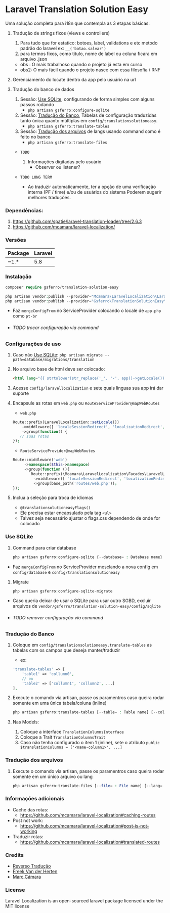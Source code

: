 # Laravel Translation Solution Easy

Uma solução completa para i18n que contempla as 3 etapas básicas:

1.  Tradução de strings fixos (views e controllers)

    1. Para tudo que for estatico: botoes, label, validations e etc
    metodo padrão do laravel
    ex:
        `__('botao.salvar')`
    1.  para termos fixos, como titulo, nome de label ou coluna ficara em arquivo <lang>.json

    * obs : O mais trabalhoso quando o projeto já esta em curso
    * obs2: O mais fácil quando o projeto nasce com essa filosofia / RNF
        
1.  Gerenciamento do locate dentro da app pelo usuário na url

1.  Tradução do banco de dados
    1.  Sessão: [Use SQLite](#use-sqlite), configurando de forma simples com alguns passos rodando 
        - `php artisan gsferro:configure-sqlite` 
    1.  Sessão: [Tradução do Banco](#tradução-do-banco), Tabelas de configuração traduzidas tanto única quanto múltiplas em `config/translationsolutioneasy`.
        - `php artisan gsferro:translate-tables`
    1.  Sessão: [Tradução dos arquivos](#tradução-dos-arquivos) de langs usando command como é feito no banco    
        - `php artisan gsferro:translate-files`
    
    - `TODO` 
        1.  Informações digitadas pelo usuário 
            - Observer ou listener?
        
    - `TODO LONG TERM`
        - Ao traduzir automaticamente, ter a opção de uma verificação interna (PF / time) e/ou de usuários do sistema Poderem sugerir melhores traduções.
    
### Dependências:

1.  https://github.com/spatie/laravel-translation-loader/tree/2.6.3
1.  https://github.com/mcamara/laravel-localization/

### Versões
| Package | Laravel |
| ------ | ------ |
| ~1.* | 5.8 |
 

### Instalação

```php
composer require gsferro/translation-solution-easy

php artisan vendor:publish --provider="Mcamara\LaravelLocalization\LaravelLocalizationServiceProvider"
php artisan vendor:publish --provider="Gsferro\TranslationSolutionEasy\Providers\TranslationSolutionEasyServiceProvider" --force

```
* Faz `mergeConfigFrom` no ServiceProvider colocando o locale de `app.php` como `pt-br` 
* ###### TODO trocar configuração via command 

### Configurações de uso

1.  Caso não [Use SQLite](#use-sqlite): `php artisan migrate --path=database/migrations/translation` 

1.  No arquivo base de html deve ser colocado:
    ```html
    <html lang="{{ strtolower(str_replace('_', '-', app()->getLocale())) }}">
    ```    
1.  Acesse `config/laravellocalization` e sete quais linguas sua app irá dar suporte

1.  Encapsule as rotas em `web.php` ou `RouteServiceProvider@mapWebRoutes`
    - `web.php`
    ```php
    Route::prefix(LaravelLocalization::setLocale())
        ->middleware([ 'localeSessionRedirect', 'localizationRedirect', 'localeViewPath' ])
        ->group(function() {
       // suas rotas
    });
    ```
    - `RouteServiceProvider@mapWebRoutes`
    ```php
    Route::middleware('web')
         ->namespace($this->namespace)
         ->group(function (){
            Route::prefix(\Mcamara\LaravelLocalization\Facades\LaravelLocalization::setLocale())
             ->middleware([ 'localeSessionRedirect', 'localizationRedirect', 'localeViewPath' ])
             ->group(base_path('routes/web.php'));         
    });
    ```

1.  Inclua a seleção para troca de idiomas
    - `@translationsolutioneasyFlags()`
    - Ele precisa estar encapsulado pela tag `<ul>`
    - Talvez seja necessário ajustar o flags.css dependendo de onde for colocado 
    
### Use SQLite
1. Command para criar database
    ```php
    php artisan gsferro:configure-sqlite {--database= : Database name}
    ```
- Faz `mergeConfigFrom` no ServiceProvider mesclando a nova config em `config/database` e `config/translationsolutioneasy`
1. Migrate
    ```php
    php artisan gsferro:configure-sqlite-migrate
    ```
- Caso queria deixar de usar o SQLite para usar outro SGBD, excluir arquivos de `vendor/gsferro/translation-solution-easy/config/sqlite`
* ###### TODO remover configuração via command 

### Tradução do Banco

1.  Coloque em `config/translationsolutioneasy.translate-tables` as tabelas com os campos que deseja manter/traduzir
    - ex:
    ```php
    'translate-tables' => [
        'table1' => 'collumn0', 
        // ou
        'table2' => ['collumn1', 'collumn2', ...]
    ],
    ```

1.  Execute o comando via artisan, passe os paramentros caso queira rodar somente em uma única tabela/coluna (inline)
    ```php 
    php artisan gsferro:translate-tables [--table= : Table name] [--column= : Collumn name]  [--lang= : Language]
    ```

1.  Nas Models:
    1. Coloque a interface `TranslationColumnsInterface`     
    1. Coloque a Trait `TranslationColumnsTrait`
    1. Caso não tenha configurado o item 1 (inline), sete o atributo `public $translationColumns = ['<name-column1>', ...]` 

### Tradução dos arquivos

1.  Execute o comando via artisan, passe os paramentros caso queira rodar somente em um único arquivo ou lang 
    ```php 
    php artisan gsferro:translate-files [--file= : File name] [--lang= : Language]
    ```
    
### Informações adicionais
* Cache das rotas:
    - https://github.com/mcamara/laravel-localization#caching-routes
* Post not work:
    - https://github.com/mcamara/laravel-localization#post-is-not-working    
* Traduzir rotas:    
    - https://github.com/mcamara/laravel-localization#translated-routes

### Credits

* [Reverso Tradução](https://www.reverso.net/)
* [Freek Van der Herten](https://github.com/freekmurze)
* [Marc Cámara](https://github.com/mcamara)

### License
Laravel Localization is an open-sourced laravel package licensed under the MIT license